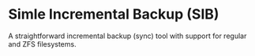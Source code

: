 # Simle Incremental Backup (SIB)
A straightforward incremental backup (sync) tool with support for regular and ZFS filesystems.
